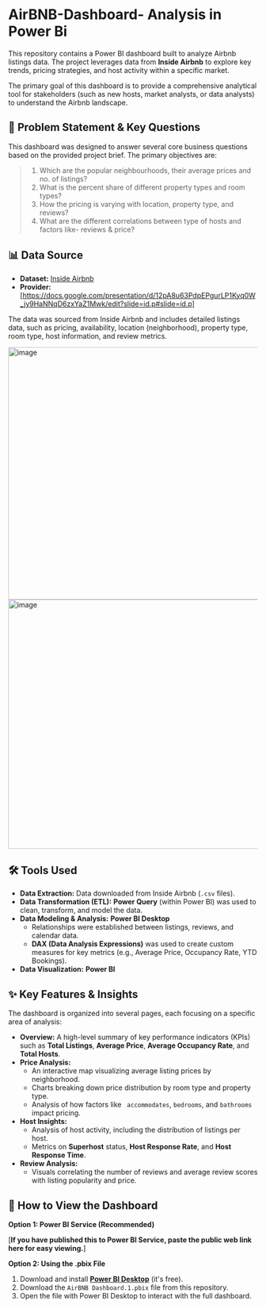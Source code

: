 # AirBNB-Dashboard- Analysis in Power Bi

This repository contains a Power BI dashboard built to analyze Airbnb listings data. The project leverages data from **Inside Airbnb** to explore key trends, pricing strategies, and host activity within a specific market.

The primary goal of this dashboard is to provide a comprehensive analytical tool for stakeholders (such as new hosts, market analysts, or data analysts) to understand the Airbnb landscape.

## 🎯 Problem Statement & Key Questions

This dashboard was designed to answer several core business questions based on the provided project brief. The primary objectives are:

> 1. Which are the popular neighbourhoods, their average prices and no. of listings?
> 2. What is the percent share of different property types and room types?
> 3. How the pricing is varying with location, property type, and reviews?
> 4. What are the different correlations between type of hosts and factors like- reviews & price?

 ## 📊 Data Source

* **Dataset:** [Inside Airbnb](https://insideairbnb.com/get-the-data/)
* **Provider:** [https://docs.google.com/presentation/d/12pA8u63PdpEPgurLP1Kyq0W_jy9HaNNqD6zxYaZ1Mwk/edit?slide=id.p#slide=id.p]

The data was sourced from Inside Airbnb and includes detailed listings data, such as pricing, availability, location (neighborhood), property type, room type, host information, and review metrics.

<img width="910" height="509" alt="image" src="https://github.com/user-attachments/assets/11194ed0-0840-4977-832e-cbabe6cbf844" />

<img width="904" height="503" alt="image" src="https://github.com/user-attachments/assets/be9ec899-3a89-4b9b-ac7a-74b842ec7115" />



## 🛠️ Tools Used

* **Data Extraction:** Data downloaded from Inside Airbnb (`.csv` files).
* **Data Transformation (ETL):** **Power Query** (within Power BI) was used to clean, transform, and model the data.
* **Data Modeling & Analysis:** **Power BI Desktop**
    * Relationships were established between listings, reviews, and calendar data.
    * **DAX (Data Analysis Expressions)** was used to create custom measures for key metrics (e.g., Average Price, Occupancy Rate, YTD Bookings).
* **Data Visualization:** **Power BI**

## ✨ Key Features & Insights

The dashboard is organized into several pages, each focusing on a specific area of analysis:

* **Overview:** A high-level summary of key performance indicators (KPIs) such as **Total Listings**, **Average Price**, **Average Occupancy Rate**, and **Total Hosts**.
* **Price Analysis:**
    * An interactive map visualizing average listing prices by neighborhood.
    * Charts breaking down price distribution by room type and property type.
    * Analysis of how factors like ` accommodates`, `bedrooms`, and `bathrooms` impact pricing.
* **Host Insights:**
    * Analysis of host activity, including the distribution of listings per host.
    * Metrics on **Superhost** status, **Host Response Rate**, and **Host Response Time**.
* **Review Analysis:**
    * Visuals correlating the number of reviews and average review scores with listing popularity and price.

## 🚀 How to View the Dashboard

**Option 1: Power BI Service (Recommended)**

[**If you have published this to Power BI Service, paste the public web link here for easy viewing.**]

**Option 2: Using the .pbix File**

1.  Download and install [**Power BI Desktop**](https://powerbi.microsoft.com/en-us/desktop/) (it's free).
2.  Download the `AirBNB Dashboard.1.pbix` file from this repository.
3.  Open the file with Power BI Desktop to interact with the full dashboard.
